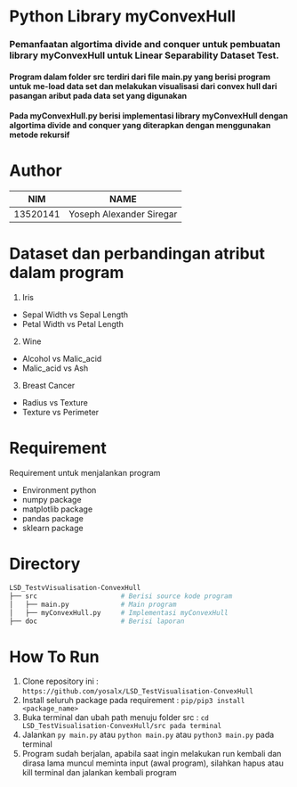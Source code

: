 # Python Library myConvexHull

### Pemanfaatan algortima divide and conquer untuk pembuatan library myConvexHull untuk Linear Separability Dataset Test.
#### Program dalam folder src terdiri dari file main.py yang berisi program untuk me-load data set dan melakukan visualisasi dari convex hull dari pasangan aribut pada data set yang digunakan
#### Pada myConvexHull.py berisi implementasi library myConvexHull dengan algortima divide and conquer yang diterapkan dengan menggunakan metode rekursif

# Author

| NIM      | NAME                     |
|----------|--------------------------|
| 13520141 | Yoseph Alexander Siregar |

# Dataset dan perbandingan atribut dalam program
1. Iris
  * Sepal Width vs Sepal Length
  * Petal Width vs Petal Length
2. Wine
  * Alcohol vs Malic_acid
  * Malic_acid vs Ash
3. Breast Cancer
  * Radius vs Texture
  * Texture vs Perimeter

# Requirement
Requirement untuk menjalankan program
* Environment python
* numpy package
* matplotlib package
* pandas package
* sklearn package

# Directory
```sh
LSD_TestvVisualisation-ConvexHull
├── src                     # Berisi source kode program
│   ├── main.py             # Main program
│   ├── myConvexHull.py     # Implementasi myConvexHull
├── doc                     # Berisi laporan
```

# How To Run
1. Clone repository ini : `https://github.com/yosalx/LSD_TestVisualisation-ConvexHull`
2. Install seluruh package pada requirement : `pip/pip3 install <package_name>`
3. Buka terminal dan ubah path menuju folder src : `cd LSD_TestVisualisation-ConvexHull/src pada terminal `
4. Jalankan `py main.py` atau `python main.py` atau `python3 main.py` pada terminal
5. Program sudah berjalan, apabila saat ingin melakukan run kembali dan dirasa lama muncul meminta input (awal program), silahkan hapus atau kill terminal dan jalankan kembali program
